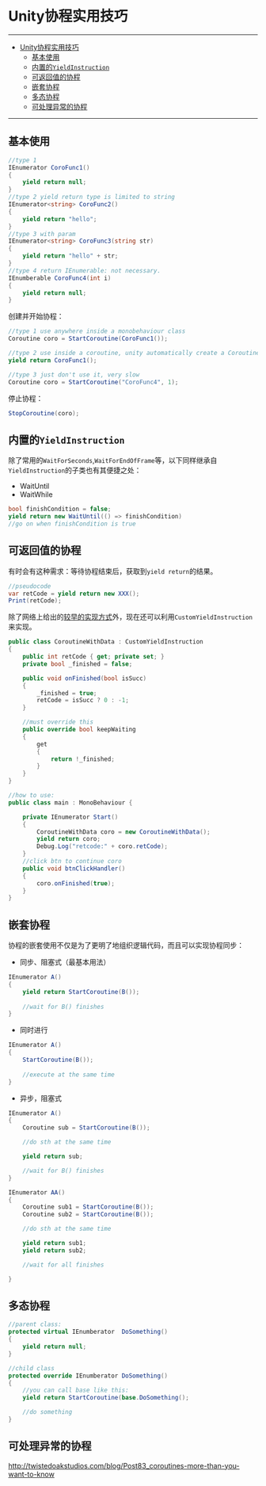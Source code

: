 # Unity协程实用技巧

---
- [Unity协程实用技巧](#unity%E5%8D%8F%E7%A8%8B%E5%AE%9E%E7%94%A8%E6%8A%80%E5%B7%A7)
    - [基本使用](#%E5%9F%BA%E6%9C%AC%E4%BD%BF%E7%94%A8)
    - [内置的`YieldInstruction`](#%E5%86%85%E7%BD%AE%E7%9A%84yieldinstruction)
    - [可返回值的协程](#%E5%8F%AF%E8%BF%94%E5%9B%9E%E5%80%BC%E7%9A%84%E5%8D%8F%E7%A8%8B)
    - [嵌套协程](#%E5%B5%8C%E5%A5%97%E5%8D%8F%E7%A8%8B)
    - [多态协程](#%E5%A4%9A%E6%80%81%E5%8D%8F%E7%A8%8B)
    - [可处理异常的协程](#%E5%8F%AF%E5%A4%84%E7%90%86%E5%BC%82%E5%B8%B8%E7%9A%84%E5%8D%8F%E7%A8%8B)

---


## 基本使用
```cs
//type 1
IEnumerator CoroFunc1()
{
    yield return null;
}
//type 2 yield return type is limited to string
IEnumerator<string> CoroFunc2()
{
    yield return "hello";
}
//type 3 with param
IEnumerator<string> CoroFunc3(string str)
{
    yield return "hello" + str;
}
//type 4 return IEnumerable: not necessary.
IEnumberable CoroFunc4(int i)
{
    yield return null;
}
```

创建并开始协程：
```cs
//type 1 use anywhere inside a monobehaviour class
Coroutine coro = StartCoroutine(CoroFunc1());

//type 2 use inside a coroutine, unity automatically create a Coroutine, and call it next frame.
yield return CoroFunc1();

//type 3 just don't use it, very slow
Coroutine coro = StartCoroutine("CoroFunc4", 1);

```

停止协程：
```cs
StopCoroutine(coro);
```



## 内置的`YieldInstruction`
除了常用的`WaitForSeconds`,`WaitForEndOfFrame`等，以下同样继承自`YieldInstruction`的子类也有其便捷之处：
 - WaitUntil
 - WaitWhile

```cs
bool finishCondition = false;
yield return new WaitUntil(() => finishCondition)
//go on when finishCondition is true
```

## 可返回值的协程


有时会有这种需求：等待协程结束后，获取到`yield return`的结果。
```cs
//pseudocode
var retCode = yield return new XXX();
Print(retCode);
```

除了网络上给出的[较早的实现方式](https://answers.unity.com/questions/24640/how-do-i-return-a-value-from-a-coroutine.html)外，现在还可以利用`CustomYieldInstruction`来实现。


```cs
public class CoroutineWithData : CustomYieldInstruction
{
    public int retCode { get; private set; }
    private bool _finished = false;

    public void onFinished(bool isSucc)
    {
        _finished = true;
        retCode = isSucc ? 0 : -1;
    }

    //must override this
    public override bool keepWaiting
    {
        get
        {
            return !_finished;
        }
    }
}

//how to use:
public class main : MonoBehaviour {

    private IEnumerator Start()
    {
        CoroutineWithData coro = new CoroutineWithData();
        yield return coro;
        Debug.Log("retcode:" + coro.retCode);
    }
    //click btn to continue coro
    public void btnClickHandler()
    {
        coro.onFinished(true);
    }
}


```

## 嵌套协程

协程的嵌套使用不仅是为了更明了地组织逻辑代码，而且可以实现协程同步：

- 同步、阻塞式（最基本用法）

```cs
IEnumerator A()
{
    yield return StartCoroutine(B());
    
    //wait for B() finishes
}
```

- 同时进行
```cs
IEnumerator A()
{
    StartCoroutine(B());
    
    //execute at the same time
}
```

- 异步，阻塞式
```cs
IEnumerator A()
{
    Coroutine sub = StartCoroutine(B());

    //do sth at the same time

    yield return sub;

    //wait for B() finishes
}

IEnumerator AA()
{
    Coroutine sub1 = StartCoroutine(B());
    Coroutine sub2 = StartCoroutine(B());

    //do sth at the same time

    yield return sub1;
    yield return sub2;

    //wait for all finishes

}
```




## 多态协程

```cs
//parent class:
protected virtual IEnumberator  DoSomething()
{
	yield return null;
}

//child class
protected override IEnumberator DoSomething()
{
    //you can call base like this:
    yield return StartCoroutine(base.DoSomething();

    //do something
}
```


## 可处理异常的协程

http://twistedoakstudios.com/blog/Post83_coroutines-more-than-you-want-to-know

